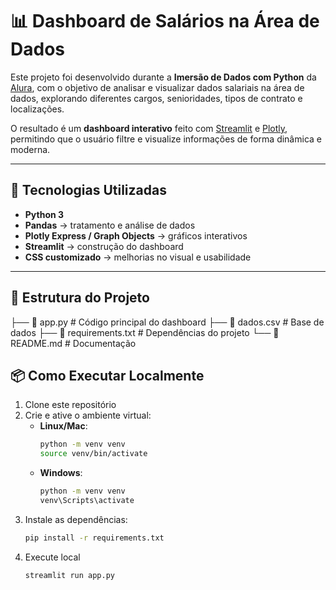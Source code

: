 # 📊 Dashboard de Salários na Área de Dados

Este projeto foi desenvolvido durante a **Imersão de Dados com Python** da [Alura](https://www.alura.com.br/), com o objetivo de analisar e visualizar dados salariais na área de dados, explorando diferentes cargos, senioridades, tipos de contrato e localizações.

O resultado é um **dashboard interativo** feito com [Streamlit](https://streamlit.io/) e [Plotly](https://plotly.com/python/), permitindo que o usuário filtre e visualize informações de forma dinâmica e moderna.

---

## 🚀 Tecnologias Utilizadas

- **Python 3**
- **Pandas** → tratamento e análise de dados
- **Plotly Express / Graph Objects** → gráficos interativos
- **Streamlit** → construção do dashboard
- **CSS customizado** → melhorias no visual e usabilidade

---

## 📂 Estrutura do Projeto

├── 📜 app.py # Código principal do dashboard
├── 📜 dados.csv # Base de dados 
├── 📜 requirements.txt # Dependências do projeto
└── 📜 README.md # Documentação

## 📦 Como Executar Localmente

1. Clone este repositório  
2. Crie e ative o ambiente virtual:  
   - **Linux/Mac**:  
     ```bash
     python -m venv venv
     source venv/bin/activate
     ```  
   - **Windows**:  
     ```cmd
     python -m venv venv
     venv\Scripts\activate
     ```  
3. Instale as dependências:  
   ```bash
   pip install -r requirements.txt

4. Execute local
   ```bash
   streamlit run app.py
